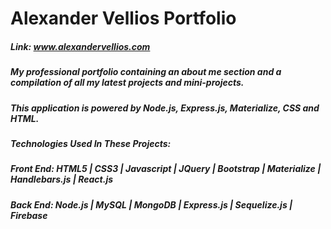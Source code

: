 # Alexander Vellios Portfolio
##### Link: www.alexandervellios.com
##### My professional portfolio containing an about me section and a compilation of all my latest projects and mini-projects.
##### This application is powered by Node.js, Express.js, Materialize, CSS and HTML.
##### Technologies Used In These Projects: 
##### Front End: HTML5 | CSS3 | Javascript | JQuery | Bootstrap | Materialize | Handlebars.js | React.js
##### Back End: Node.js | MySQL | MongoDB | Express.js | Sequelize.js | Firebase

